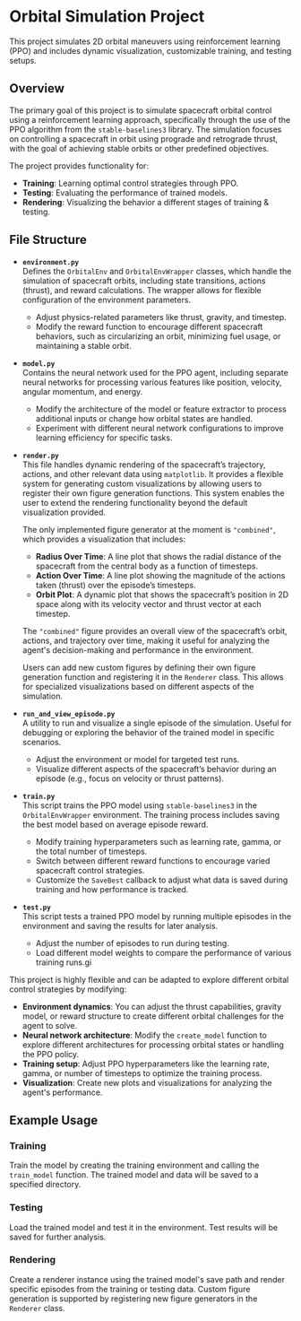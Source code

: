 # Orbital Simulation Project

This project simulates 2D orbital maneuvers using reinforcement learning (PPO) and includes dynamic visualization, customizable training, and testing setups.

## Overview

The primary goal of this project is to simulate spacecraft orbital control using a reinforcement learning approach, specifically through the use of the PPO algorithm from the `stable-baselines3` library. The simulation focuses on controlling a spacecraft in orbit using prograde and retrograde thrust, with the goal of achieving stable orbits or other predefined objectives.

The project provides functionality for:

- **Training**: Learning optimal control strategies through PPO.
- **Testing**: Evaluating the performance of trained models.
- **Rendering**: Visualizing the behavior a different stages of training & testing.

## File Structure

- **`environment.py`**  
  Defines the `OrbitalEnv` and `OrbitalEnvWrapper` classes, which handle the simulation of spacecraft orbits, including state transitions, actions (thrust), and reward calculations. The wrapper allows for flexible configuration of the environment parameters.
  - Adjust physics-related parameters like thrust, gravity, and timestep.
  - Modify the reward function to encourage different spacecraft behaviors, such as circularizing an orbit, minimizing fuel usage, or maintaining a stable orbit.

- **`model.py`**  
  Contains the neural network used for the PPO agent, including separate neural networks for processing various features like position, velocity, angular momentum, and energy.
  - Modify the architecture of the model or feature extractor to process additional inputs or change how orbital states are handled.
  - Experiment with different neural network configurations to improve learning efficiency for specific tasks.

- **`render.py`**  
  This file handles dynamic rendering of the spacecraft’s trajectory, actions, and other relevant data using `matplotlib`. It provides a flexible system for generating custom visualizations by allowing users to register their own figure generation functions. This system enables the user to extend the rendering functionality beyond the default visualization provided.

  The only implemented figure generator at the moment is `"combined"`, which provides a visualization that includes:
  - **Radius Over Time**: A line plot that shows the radial distance of the spacecraft from the central body as a function of timesteps.
  - **Action Over Time**: A line plot showing the magnitude of the actions taken (thrust) over the episode’s timesteps.
  - **Orbit Plot**: A dynamic plot that shows the spacecraft’s position in 2D space along with its velocity vector and thrust vector at each timestep.

  The `"combined"` figure provides an overall view of the spacecraft’s orbit, actions, and trajectory over time, making it useful for analyzing the agent's decision-making and performance in the environment.

  Users can add new custom figures by defining their own figure generation function and registering it in the `Renderer` class. This allows for specialized visualizations based on different aspects of the simulation.

- **`run_and_view_episode.py`**  
  A utility to run and visualize a single episode of the simulation. Useful for debugging or exploring the behavior of the trained model in specific scenarios.
  - Adjust the environment or model for targeted test runs.
  - Visualize different aspects of the spacecraft’s behavior during an episode (e.g., focus on velocity or thrust patterns).

- **`train.py`**  
  This script trains the PPO model using `stable-baselines3` in the `OrbitalEnvWrapper` environment. The training process includes saving the best model based on average episode reward.
  - Modify training hyperparameters such as learning rate, gamma, or the total number of timesteps.
  - Switch between different reward functions to encourage varied spacecraft control strategies.
  - Customize the `SaveBest` callback to adjust what data is saved during training and how performance is tracked.

- **`test.py`**  
  This script tests a trained PPO model by running multiple episodes in the environment and saving the results for later analysis.
  - Adjust the number of episodes to run during testing.
  - Load different model weights to compare the performance of various training runs.gi

This project is highly flexible and can be adapted to explore different orbital control strategies by modifying:

- **Environment dynamics**: You can adjust the thrust capabilities, gravity model, or reward structure to create different orbital challenges for the agent to solve.
- **Neural network architecture**: Modify the `create_model` function to explore different architectures for processing orbital states or handling the PPO policy.
- **Training setup**: Adjust PPO hyperparameters like the learning rate, gamma, or number of timesteps to optimize the training process.
- **Visualization**: Create new plots and visualizations for analyzing the agent's performance.

## Example Usage

### Training

Train the model by creating the training environment and calling the `train_model` function. The trained model and data will be saved to a specified directory.

### Testing

Load the trained model and test it in the environment. Test results will be saved for further analysis.

### Rendering

Create a renderer instance using the trained model's save path and render specific episodes from the training or testing data. Custom figure generation is supported by registering new figure generators in the `Renderer` class.